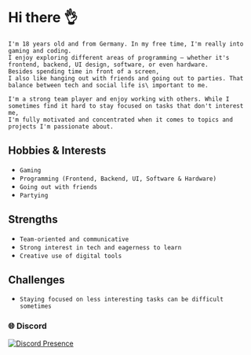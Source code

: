# Hi there 👌
```
I'm 18 years old and from Germany. In my free time, I'm really into gaming and coding.
I enjoy exploring different areas of programming – whether it's frontend, backend, UI design, software, or even hardware.
Besides spending time in front of a screen,
I also like hanging out with friends and going out to parties. That balance between tech and social life is\ important to me.

I'm a strong team player and enjoy working with others. While I sometimes find it hard to stay focused on tasks that don't interest me,
I'm fully motivated and concentrated when it comes to topics and projects I'm passionate about.
```

## Hobbies & Interests
* ```` Gaming ````
* ```` Programming (Frontend, Backend, UI, Software & Hardware) ````
* ```` Going out with friends ````
* ```` Partying ````

## Strengths
* ```` Team-oriented and communicative ````
* ```` Strong interest in tech and eagerness to learn ````
* ```` Creative use of digital tools ````

## Challenges
* ```` Staying focused on less interesting tasks can be difficult sometimes ````


### 🌐 Discord
[![Discord Presence](https://lanyard.cnrad.dev/api/807192870846595072)](https://discord.com/users/807192870846595072)
